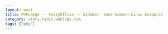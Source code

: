 ```yaml
---
layout: post
title: PHPLarge -- FuzzyOffice -- Sidebar- Some Common Linux Examples
category: story.radio.weblogs.com
tags: ["php"]
---
```

<head>
<meta http-equiv="Content-Type" content="text/html; charset=UTF-8">
    <meta http-equiv="Expires" content="Mon, 01 Jan 1990 01:00:00 GMT">
    <title>PHPLarge :: FuzzyOffice :: Sidebar: Some Common Linux Examples</title>
    <style type="text/css">
      body {
        margin-top: 0px;
        margin-left: 0px;
        margin-right: 0px;
        margin-bottom: 0px;
        }

      body, td, p {
        font-family: verdana, sans-serif;
        font-size: 90%;
        }

      h2 { 
        font-family: Verdana, Arial, Helvetica, sans-serif; font-size: 24px; font-weight: bold
        }
      .header {
        font-family: Verdana, Arial, Helvetica, sans-serif; font-size: 40px; font-weight: bold
        }
      .realsmall {
        font-family: Verdana, Arial, Helvetica, sans-serif; font-size: 9px;
        }
      .small {
        font-family: Verdana, Arial, Helvetica, sans-serif; font-size: 10px;
        }
      </style>
    </head>

| 

 |

| ![](http://radio.weblogs.com/0103807/images/trans60x60.gif)  
 | Last updated: 8/20/2002; 5:54:20 AM  
 | ![](http://radio.weblogs.com/0103807/images/trans60x60.gif) |

| ![](http://radio.weblogs.com/0103807/images/trans60x1.gif)  
 | 

<font size="+3"><b><a href="http://radio.weblogs.com/0103807/" style="color:black; text-decoration:none">The FuzzyBlog!</a></b></font>  
_Marketing 101. Consulting 101. PHP Consulting. Random geeky stuff. I Blog Therefore I Am._

<font size="+1"><b>PHPLarge :: FuzzyOffice :: Sidebar: Some Common Linux Examples</b></font>

ls -- the \*nix equivalent to dir -- getting lists of files

> ls :: show all files in the directory
> 
> ls -l :: show all files in the directory with details (think ls long)
> 
> ls -l --sort=time -r :: show all files in the directory with details sorted by time, newest at the bottom
> 
> ls -l --sort=extension -r :: shows a list of files sorted by extension with the directories at the bottom

    vi -- my favorite *nix editor. Modal, can be difficult, fastest thing on the planet.

> vi :: runs the editor
> 
> vi . :: runs the editor and shows a list of files in the current directory to choose from
> 
> vi .. :: runs the editor and shows a list of files in the directory above the current director to choose from
> 
> vi filename.ext ENTER i :: runs the editor, opens the specified file and then pressing i puts you in insert mode
> 
> ESC ESC ESC :: within vi, pressing ESC enough times takes you out of your current location and returns you to command mode

&nbsp;

> &nbsp;

<script src="http://radiocomments.userland.com/comments?u=103807&amp;c=counts" type="text/javascript"></script>[comment&nbsp;[<script type="text/javascript" language="JavaScript">commentCounter ("stories/2002/08/13/phplargeFuzzyofficeSidebarSomeCommonLinuxExamples")</script>]](http://radiocomments.userland.com/comments?u=103807&p=stories%2F2002%2F08%2F13%2FphplargeFuzzyofficeSidebarSomeCommonLinuxExamples&link=http%3A%2F%2Fradio.weblogs.com%2F0103807%2Fstories%2F2002%2F08%2F13%2FphplargeFuzzyofficeSidebarSomeCommonLinuxExamples.html "Click here to comment on this page.")

<script language="JavaScript" type="text/javascript"><!--
	var imageUrl = "http://radio.xmlstoragesystem.com/weblogStats/count.gif";
	var imageTag = "<img src=\"" + imageUrl + "?group=radio1&usernum=103807&referer=" + escape (document.referrer) + "\" height=\"1\" width=\"1\">";
	document.write (imageTag);
	//--></script>

 | ![](http://radio.weblogs.com/0103807/images/trans60x1.gif)  
 |
| ![](http://radio.weblogs.com/0103807/images/trans60x60.gif)  
 | Copyright 2002 © The FuzzyStuff  
 | ![](http://radio.weblogs.com/0103807/images/trans60x60.gif)  
 |

